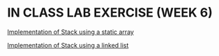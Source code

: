 # IN CLASS LAB EXERCISE (WEEK 6)


[Implementation of Stack using a static array](https://github.com/kumudh-ranasinghe/DSA-LABS-WEEK6/blob/fdd48ed5cd5320e0337af6dcebfc6163f1453ad0/StackArray.cpp)

[Implementation of Stack using a linked list](https://github.com/kumudh-ranasinghe/DSA-LABS-WEEK6/blob/fdd48ed5cd5320e0337af6dcebfc6163f1453ad0/StackLinkedlist.cpp)
